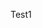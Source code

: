 <!--
 * @Description: In User Settings Edit
 * @Author: your name
 * @Date: 2019-09-25 21:44:02
 * @LastEditTime: 2019-09-25 21:44:02
 * @LastEditors: your name
 -->
Test1